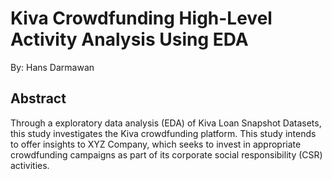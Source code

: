 # Kiva Crowdfunding High-Level Activity Analysis Using EDA
By: Hans Darmawan

## Abstract

Through a exploratory data analysis (EDA) of Kiva Loan Snapshot Datasets, this study investigates the Kiva crowdfunding platform.  This study intends to offer insights to XYZ Company, which seeks to invest in appropriate crowdfunding campaigns as part of its corporate social responsibility (CSR) activities.